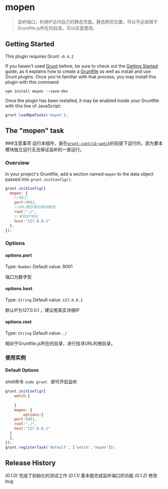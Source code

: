 # mopen

> 监听端口，利用IP访问自己的静态页面。静态网页位置，可以不必局限于Gruntfile.js所在的目录，可以任意更改。

## Getting Started
This plugin requires Grunt `~0.4.2`

If you haven't used [Grunt](http://gruntjs.com/) before, be sure to check out the [Getting Started](http://gruntjs.com/getting-started) guide, as it explains how to create a [Gruntfile](http://gruntjs.com/sample-gruntfile) as well as install and use Grunt plugins. Once you're familiar with that process, you may install this plugin with this command:

```shell
npm install mopen --save-dev
```

Once the plugin has been installed, it may be enabled inside your Gruntfile with this line of JavaScript:

```js
grunt.loadNpmTasks('mopen');
```

## The "mopen" task
###注意事项
运行本插件，是在[`grunt-contrib-watch`](https://npmjs.org/package/grunt-contrib-watch)的前提下运行的，因为要本模块独立运行无法保证监听的一直运行。
### Overview
In your project's Gruntfile, add a section named `mopen` to the data object passed into `grunt.initConfig()`.

```js
grunt.initConfig({
  mopen: {
    //端口
    port:9001,
    //URL根目录的相对路径
    root:"./",
    //本机IP地址
    host:"127.0.0.1"
  },
});
```

### Options

#### options.port
Type: `Number`
Default value: 9001

端口为数字型

#### options.host
Type: `String`
Default value: `127.0.0.1`

默认IP为127.0.0.1 ，建议用真实详细IP
#### options.root
Type: `String`
Default value: `./`

相对于Gruntfile.js所在的目录，进行找寻URL的根目录。
### 使用实例

#### Default Options

shell命令 `sudo grunt ` 即可开启监听
```js
grunt.initConfig({
    watch:{
        
    }
    mopen: {
        options:{
    port:9001,
    root:"./",
    host:"127.0.0.1"
  }
  },
});
grunt.registerTask('default', ['watch','mopen']);
```

## 
## Release History
_(0.1.0)_ 完成了初始化的测试工作
_(0.1.1)_  基本能完成监听端口的功能
_(0.1.2)_  修改bug